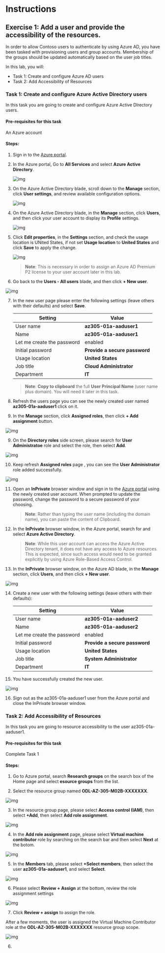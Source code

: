 # Instructions

## Exercise 1: Add a user and provide the accessibility of the resources.

In order to allow Contoso users to authenticate by using Azure AD, you have been tasked with provisioning users and group accounts. Membership of the groups should be updated automatically based on the user job titles. 

In this lab, you will:

+ Task 1: Create and configure Azure AD users 
+ Task 2: Add Accessibility of Resources

### Task 1: Create and configure Azure Active Directory users

In this task you are going to create and configure Azure Active DIrectory users.

#### Pre-requisites for this task

An Azure account 

#### Steps:

1. Sign in to the [Azure portal](https://portal.azure.com).

2. In the Azure portal, Go to **All Services** and select **Azure Active Directory**.

   ![img](../media/use1.png)

3. On the Azure Active Directory blade, scroll down to the **Manage** section, click **User settings**, and review available configuration options.

   ![img](../media/nuse1.png)

4. On the Azure Active Directory blade, in the **Manage** section, click **Users**, and then click your user account to display its **Profile** settings. 

   ![img](../media/nuse2.png)

5. Click **Edit properties**, in the **Settings** section, and check the usage location is UNited States, if not set **Usage location** to **United States** and click **Save** to apply the change.

   ![img](../media/nuse3.png)

    >**Note**: This is necessary in order to assign an Azure AD Premium P2 license to your user account later in this lab.

6. Go back to the **Users - All users** blade, and then click **+ New user**.

![img](../media/nuse4.png)

7. In the new user page please enter the following settings (leave others with their defaults) and select **Save**.

    | Setting | Value |
    | --- | --- |
    | User name | **az305-01a-aaduser1** |
    | Name | **az305-01a-aaduser1** |
    | Let me create the password | enabled |
    | Initial password | **Provide a secure password** |
    | Usage location | **United States** |
    | Job title | **Cloud Administrator** |
    | Department | **IT** |

    >**Note**: **Copy to clipboard** the full **User Principal Name** (user name plus domain). You will need it later in this task.

7. Refresh the users page you can see the newly created user named **az305-01a-aaduser1** click on it.

8. In the **Manage** section, click **Assigned roles**, then click **+ Add assignment** button.

![img](../media/nuse5.png)

9. On the **Directory roles** side screen, please search for **User Administratoe** role and select the role, then select **Add**.

![img](../media/nuse6.png)

10. Keep refresh **Assigned roles** page , you can see the **User Administrator** role added successfully.

![img](../media/nuse7.png)

11. Open an **InPrivate** browser window and sign in to the [Azure portal](https://portal.azure.com) using the newly created user account. When prompted to update the password, change the password to a secure password of your choosing. 

    >**Note**: Rather than typing the user name (including the domain name), you can paste the content of Clipboard.

12. In the **InPrivate** browser window, in the Azure portal, search for and select **Azure Active Directory**.

    >**Note**: While this user account can access the Azure Active Directory tenant, it does not have any access to Azure resources. This is expected, since such access would need to be granted explicitly by using Azure Role-Based Access Control. 

13. In the **InPrivate** browser window, on the Azure AD blade, in the **Manage** section, click **Users**, and then click **+ New user**.

![img](../media/nuse8.png)

14. Create a new user with the following settings (leave others with their defaults):

    | Setting | Value |
    | --- | --- |
    | User name | **az305-01a-aaduser2** |
    | Name | **az305-01a-aaduser2** |
    | Let me create the password | enabled |
    | Initial password | **Provide a secure password** |
    | Usage location | **United States** |
    | Job title | **System Administrator** |
    | Department | **IT** |

15. You have successfully created the new user.

![img](../media/nuse9.png)

16. Sign out as the az305-01a-aaduser1 user from the Azure portal and close the InPrivate browser window.

### Task 2: Add Accessibility of Resources

In this task you are going to resource accessibility to the user az305-01a-aaduser1.

#### Pre-requisites for this task

Complete Task 1 

#### Steps:

1. Go to Azure portal, search **Research groups** on the search box of the Home page and select **esource groups** from the list.

2. Select the resource group named **ODL-AZ-305-M02B-XXXXXXX**.

![img](../media/nres1.png)

3. In the resource group page, please select **Access control (IAM)**, then select **+Add**, then select **Add role assignment**.

![img](../media/nres2.png)

4. In the **Add role assignment** page, please select **Virtual machine contributor** role by searching on the search bar and then select **Next** at the botom.

![img](../media/nres3.png)

5. In the **Members** tab, please select **+Select members**, then select the user **az305-01a-aaduser1**, and select **Select**.

![img](../media/nres4.png)

6. Please select **Review + Assign** at the bottom, review the role assignment settings

![img](../media/nres5.png)

7. Click **Review + assign** to assign the role.

After a few moments, the user is assigned the Virtual Machine Contributor role at the **ODL-AZ-305-M02B-XXXXXXX** resource group scope.

![img](../media/nres6.png)





6. 
